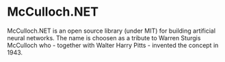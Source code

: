 McCulloch.NET
=============

McCulloch.NET is an open source library (under MIT) for building artificial 
neural networks. The name is choosen as a tribute to Warren Sturgis McCulloch
who - together with Walter Harry Pitts - invented the concept in 1943.